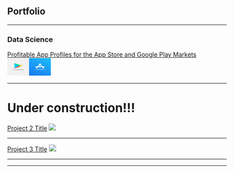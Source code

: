 ## Portfolio

---

### Data Science

[Profitable App Profiles for the App Store and Google Play Markets](/data_science_portfolio/Profitable_App_Profiles_App_Store_Google_Play_Markets.html)
<img src="/data_science_portfolio/images/app_profiles.jpg" width="100" height="40" />

---
# Under construction!!!
[Project 2 Title](/pdf/sample_presentation.pdf)
<img src="images/dummy_thumbnail.jpg?raw=true"/>

---
[Project 3 Title](http://example.com/)
<img src="images/dummy_thumbnail.jpg?raw=true"/>

---





---
<!-- Remove above link if you don't want to attibute -->
